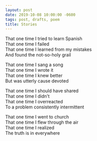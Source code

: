```yaml
---
layout: post
date: 2019-10-08 10:00:00 -0600
tags: post, drafts, poem
title: Stories
---
```


That one time I tried to learn Spanish<br>
That one time I failed<br>
That one time I learned from my mistakes<br>
And found the not-so-holy grail<br>

That one time I sang a song<br>
That one time I wrote it<br>
That one time I knew better<br>
But was utterly cause devoted<br>

That one time I should have shared<br>
That one time I didn't<br>
That one time I overreacted<br>
To a problem consistently intermittent<br>

That one time I went to church<br>
That one time I flew through the air<br>
That one time I realized<br>
The truth is in everywhere<br>